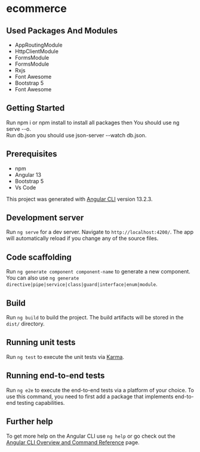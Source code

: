 # ecommerce

## Used Packages And Modules
* AppRoutingModule
* HttpClientModule
* FormsModule
* FormsModule
* Rxjs
* Font Awesome
* Bootstrap 5
* Font Awesome

## Getting Started
Run npm i or npm install to install all packages then You should use ng serve --o.<br>
Run db.json you should use json-server --watch db.json.

## Prerequisites
* npm
* Angular 13
* Bootstrap 5
* Vs Code

This project was generated with [Angular CLI](https://github.com/angular/angular-cli) version 13.2.3.

## Development server

Run `ng serve` for a dev server. Navigate to `http://localhost:4200/`. The app will automatically reload if you change any of the source files.

## Code scaffolding

Run `ng generate component component-name` to generate a new component. You can also use `ng generate directive|pipe|service|class|guard|interface|enum|module`.

## Build

Run `ng build` to build the project. The build artifacts will be stored in the `dist/` directory.

## Running unit tests

Run `ng test` to execute the unit tests via [Karma](https://karma-runner.github.io).

## Running end-to-end tests

Run `ng e2e` to execute the end-to-end tests via a platform of your choice. To use this command, you need to first add a package that implements end-to-end testing capabilities.

## Further help

To get more help on the Angular CLI use `ng help` or go check out the [Angular CLI Overview and Command Reference](https://angular.io/cli) page.
